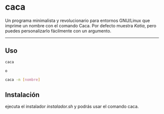 # caca

Un programa minimalista y revolucionario para entornos GNU/Linux que imprime un nombre con el comando Caca.
Por defecto muestra *Katia*, pero puedes personalizarlo fácilmente con un argumento.

---

## Uso

```bash
caca

o

caca -n [nombre]
```` 

## Instalación

ejecuta el instalador *instalador.sh* y podrás usar el comando caca.
